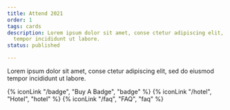 ```yaml
---
title: Attend 2021
order: 1
tags: cards
description: Lorem ipsum dolor sit amet, conse ctetur adipiscing elit, sed do eiusmod
  tempor incididunt ut labore.
status: published

---
```

Lorem ipsum dolor sit amet, conse ctetur adipiscing elit, sed do eiusmod tempor incididunt ut labore.

{% iconLink "/badge", "Buy A Badge", "badge" %}
{% iconLink "/hotel", "Hotel", "hotel" %}
{% iconLink "/faq", "FAQ", "faq" %}